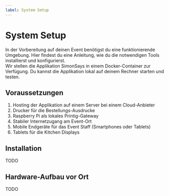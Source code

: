```yaml
---
label: System Setup
---
```

# System Setup

In der Vorbereitung auf deinen Event benötigst du eine funktionierende Umgebung. Hier findest du eine Anleitung, wie du die notwendigen Tools installierst und konfigurierst. \
Wir stellen die Applikation SimonSays in einem Docker-Container zur Verfügung. Du kannst die Applikation lokal auf deinem Rechner starten und testen.

## Voraussetzungen
1. Hosting der Applikation auf einem Server bei einem Cloud-Anbieter
2. Drucker für die Bestellungs-Ausdrucke
3. Raspberry Pi als lokales Printig-Gateway
3. Stabiler Internetzugang am Event-Ort
4. Mobile Endgeräte für das Event Staff (Smartphones oder Tablets)
5. Tablets für die Kitchen Displays

## Installation
TODO

## Hardware-Aufbau vor Ort
TODO